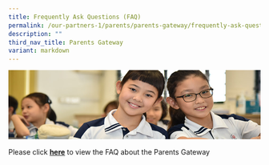 ```yaml
---
title: Frequently Ask Questions (FAQ)
permalink: /our-partners-1/parents/parents-gateway/frequently-ask-questions-faq/
description: ""
third_nav_title: Parents Gateway
variant: markdown
---
```

![](/images/Website%20Banners%20Subpage/948x260%20masterhead%20-%20Our%20Partners3.jpg)

Please click **[here](https://pg.moe.edu.sg/faq)** to view the FAQ about the Parents Gateway